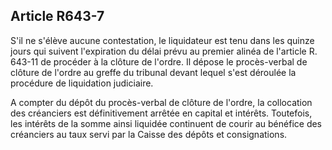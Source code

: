 Article R643-7
----
S'il ne s'élève aucune contestation, le liquidateur est tenu dans les quinze
jours qui suivent l'expiration du délai prévu au premier alinéa de l'article R.
643-11 de procéder à la clôture de l'ordre. Il dépose le procès-verbal de
clôture de l'ordre au greffe du tribunal devant lequel s'est déroulée la
procédure de liquidation judiciaire.

A compter du dépôt du procès-verbal de clôture de l'ordre, la collocation des
créanciers est définitivement arrêtée en capital et intérêts. Toutefois, les
intérêts de la somme ainsi liquidée continuent de courir au bénéfice des
créanciers au taux servi par la Caisse des dépôts et consignations.
